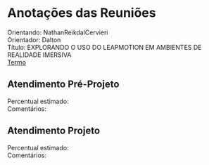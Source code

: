 # Anotações das Reuniões

Orientando: NathanReikdalCervieri  
Orientador: Dalton  
Título: EXPLORANDO O USO DO LEAPMOTION EM AMBIENTES DE REALIDADE IMERSIVA  
[Termo](NathanReikdalCervieri_Termo.pdf "Termo")  

## Atendimento Pré-Projeto

Percentual estimado:  
Comentários:  

## Atendimento Projeto

Percentual estimado:  
Comentários:  
